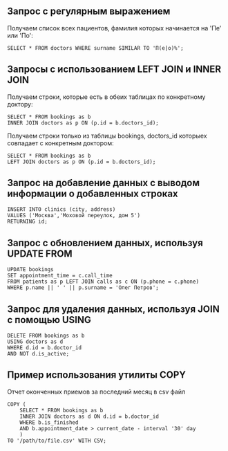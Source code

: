 ## Запрос с регулярным выражением

Получаем список всех пациентов, фамилия которых начинается на 'Пе' или 'По':
```
SELECT * FROM doctors WHERE surname SIMILAR TO 'П(е|о)%';
```
## Запросы с использованием LEFT JOIN и INNER JOIN

Получаем строки, которые есть в обеих таблицах по конкретному доктору:
```
SELECT * FROM bookings as b 
INNER JOIN doctors as p ON (p.id = b.doctors_id);
```  

Получаем строки только из таблицы bookings, doctors_id которыех совпадает с конкретным доктором:
```
SELECT * FROM bookings as b
LEFT JOIN doctors as p ON (p.id = b.doctors_id);
```

## Запрос на добавление данных с выводом информации о добавленных строках

```
INSERT INTO clinics (city, address)
VALUES ('Москва','Моховой переулок, дом 5')
RETURNING id;
```

## Запрос с обновлением данных, используя UPDATE FROM

```
UPDATE bookings
SET appointment_time = c.call_time
FROM patients as p LEFT JOIN calls as c ON (p.phone = c.phone)
WHERE p.name || ' ' || p.surname = 'Олег Петров';
```

## Запрос для удаления данных, используя JOIN с помощью USING

```
DELETE FROM bookings as b
USING doctors as d
WHERE d.id = b.doctor_id
AND NOT d.is_active;
```

## Пример использования утилиты COPY

Отчет оконченных приемов за последний месяц в csv файл
```
COPY (
	SELECT * FROM bookings as b
	INNER JOIN doctors as d ON d.id = b.doctor_id
	WHERE b.is_finished
	AND b.appointment_date > current_date - interval '30' day
	)
TO '/path/to/file.csv' WITH CSV;
```
